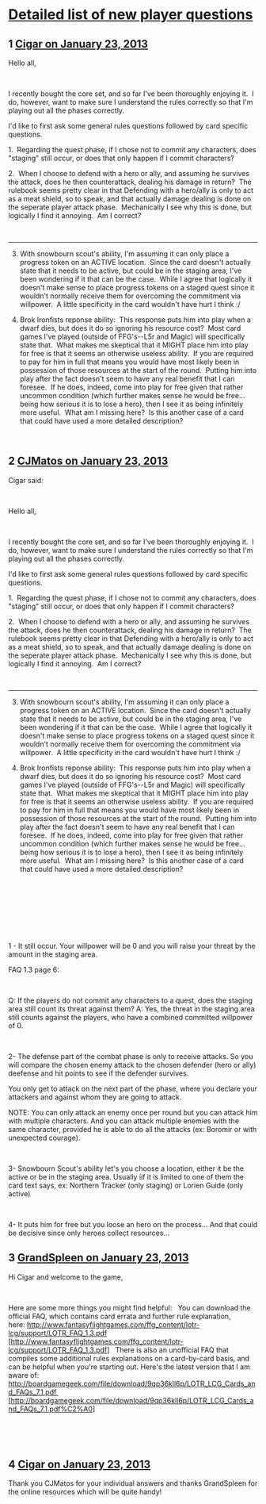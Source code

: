 # [Detailed list of new player questions](https://community.fantasyflightgames.com/topic/78019-detailed-list-of-new-player-questions/)

## 1 [Cigar on January 23, 2013](https://community.fantasyflightgames.com/topic/78019-detailed-list-of-new-player-questions/?do=findComment&comment=752287)

Hello all,

 

I recently bought the core set, and so far I've been thoroughly enjoying it.  I do, however, want to make sure I understand the rules correctly so that I'm playing out all the phases correctly.

I'd like to first ask some general rules questions followed by card specific questions.

1.  Regarding the quest phase, if I chose not to commit any characters, does "staging" still occur, or does that only happen if I commit characters?

2.  When I choose to defend with a hero or ally, and assuming he survives the attack, does he then counterattack, dealing his damage in return?  The rulebook seems pretty clear in that Defending with a hero/ally is only to act as a meat shield, so to speak, and that actually damage dealing is done on the seperate player attack phase.  Mechanically I see why this is done, but logically I find it annoying.  Am I correct?

 

----------

3. With snowbourn scout's ability, I'm assuming it can only place a progress token on an ACTIVE location.  Since the card doesn't actually state that it needs to be active, but could be in the staging area, I've been wondering if it that can be the case.  While I agree that logically it doesn't make sense to place progress tokens on a staged quest since it wouldn't normally receive them for overcoming the commitment via willpower.  A little specificity in the card wouldn't have hurt I think :/

4. Brok Ironfists reponse ability:  This response puts him into play when a dwarf dies, but does it do so ignoring his resource cost?  Most card games I've played (outside of FFG's--L5r and Magic) will specifically state that.  What makes me skeptical that it MIGHT place him into play for free is that it seems an otherwise useless ability.  If you are required to pay for him in full that means you would have most likely been in possession of those resources at the start of the round.  Putting him into play after the fact doesn't seem to have any real benefit that I can foresee.  If he does, indeed, come into play for free given that rather uncommon condition (which further makes sense he would be free… being how serious it is to lose a hero), then I see it as being infinitely more useful.  What am I missing here?  Is this another case of a card that could have used a more detailed description?

 

## 2 [CJMatos on January 23, 2013](https://community.fantasyflightgames.com/topic/78019-detailed-list-of-new-player-questions/?do=findComment&comment=752323)

Cigar said:

 

Hello all,

 

I recently bought the core set, and so far I've been thoroughly enjoying it.  I do, however, want to make sure I understand the rules correctly so that I'm playing out all the phases correctly.

I'd like to first ask some general rules questions followed by card specific questions.

1.  Regarding the quest phase, if I chose not to commit any characters, does "staging" still occur, or does that only happen if I commit characters?

2.  When I choose to defend with a hero or ally, and assuming he survives the attack, does he then counterattack, dealing his damage in return?  The rulebook seems pretty clear in that Defending with a hero/ally is only to act as a meat shield, so to speak, and that actually damage dealing is done on the seperate player attack phase.  Mechanically I see why this is done, but logically I find it annoying.  Am I correct?

 

----------

3. With snowbourn scout's ability, I'm assuming it can only place a progress token on an ACTIVE location.  Since the card doesn't actually state that it needs to be active, but could be in the staging area, I've been wondering if it that can be the case.  While I agree that logically it doesn't make sense to place progress tokens on a staged quest since it wouldn't normally receive them for overcoming the commitment via willpower.  A little specificity in the card wouldn't have hurt I think :/

4. Brok Ironfists reponse ability:  This response puts him into play when a dwarf dies, but does it do so ignoring his resource cost?  Most card games I've played (outside of FFG's--L5r and Magic) will specifically state that.  What makes me skeptical that it MIGHT place him into play for free is that it seems an otherwise useless ability.  If you are required to pay for him in full that means you would have most likely been in possession of those resources at the start of the round.  Putting him into play after the fact doesn't seem to have any real benefit that I can foresee.  If he does, indeed, come into play for free given that rather uncommon condition (which further makes sense he would be free… being how serious it is to lose a hero), then I see it as being infinitely more useful.  What am I missing here?  Is this another case of a card that could have used a more detailed description?

 

 

 

 

1 - It still occur. Your willpower will be 0 and you will raise your threat by the amount in the staging area.

FAQ 1.3 page 6:

 

Q: If the players do not commit any characters to a quest, does the staging area still count its threat against them?
A: Yes, the threat in the staging area still counts against the players, who have a combined committed willpower of 0.

 

2- The defense part of the combat phase is only to receive attacks. So you will compare the chosen enemy attack to the chosen defender (hero or ally) deefense and hit points to see if the defender survives.

You only get to attack on the next part of the phase, where you declare your attackers and against whom they are going to attack.

NOTE: You can only attack an enemy once per round but you can attack him with multiple characters. And you can attack multiple enemies with the same character, provided he is able to do all the attacks (ex: Boromir or with unexpected courage).

 

3- Snowbourn Scout's ability let's you choose a location, either it be the active or be in the staging area. Usually iif it is limited to one of them the card text says, ex: Northern Tracker (only staging) or Lorien Guide (only active)

 

4- It puts him for free but you loose an hero on the process… And that could be decisive since only heroes collect resources…

## 3 [GrandSpleen on January 23, 2013](https://community.fantasyflightgames.com/topic/78019-detailed-list-of-new-player-questions/?do=findComment&comment=752336)

Hi Cigar and welcome to the game,

 


Here are some more things you might find helpful:
 
You can download the official FAQ, which contains card errata and further rule explanation, here: http://www.fantasyflightgames.com/ffg_content/lotr-lcg/support/LOTR_FAQ_1.3.pdf [http://www.fantasyflightgames.com/ffg_content/lotr-lcg/support/LOTR_FAQ_1.3.pdf]
 
There is also an unofficial FAQ that compiles some additional rules explanations on a card-by-card basis, and can be helpful when you're starting out. Here's the latest version that I am aware of: http://boardgamegeek.com/file/download/9qp36kll6p/LOTR_LCG_Cards_and_FAQs_7.1.pdf  [http://boardgamegeek.com/file/download/9qp36kll6p/LOTR_LCG_Cards_and_FAQs_7.1.pdf%C2%A0]
 

 

 

## 4 [Cigar on January 23, 2013](https://community.fantasyflightgames.com/topic/78019-detailed-list-of-new-player-questions/?do=findComment&comment=752457)

Thank you CJMatos for your individual answers and thanks GrandSpleen for the online resources which will be quite handy!

